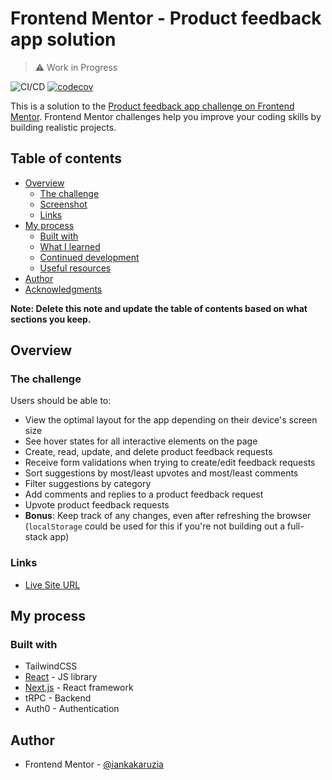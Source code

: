 # Frontend Mentor - Product feedback app solution

> ⚠️ Work in Progress

![CI/CD](https://github.com/iankakaruzia/product-feedback-app/workflows/Production%20Deployment/badge.svg)
[![codecov](https://codecov.io/gh/iankakaruzia/product-feedback-app/branch/main/graph/badge.svg)](https://codecov.io/gh/iankakaruzia/product-feedback-app)

This is a solution to the [Product feedback app challenge on Frontend Mentor](https://www.frontendmentor.io/challenges/product-feedback-app-wbvUYqjR6). Frontend Mentor challenges help you improve your coding skills by building realistic projects.

## Table of contents

- [Overview](#overview)
  - [The challenge](#the-challenge)
  - [Screenshot](#screenshot)
  - [Links](#links)
- [My process](#my-process)
  - [Built with](#built-with)
  - [What I learned](#what-i-learned)
  - [Continued development](#continued-development)
  - [Useful resources](#useful-resources)
- [Author](#author)
- [Acknowledgments](#acknowledgments)

**Note: Delete this note and update the table of contents based on what sections you keep.**

## Overview

### The challenge

Users should be able to:

- View the optimal layout for the app depending on their device's screen size
- See hover states for all interactive elements on the page
- Create, read, update, and delete product feedback requests
- Receive form validations when trying to create/edit feedback requests
- Sort suggestions by most/least upvotes and most/least comments
- Filter suggestions by category
- Add comments and replies to a product feedback request
- Upvote product feedback requests
- **Bonus**: Keep track of any changes, even after refreshing the browser (`localStorage` could be used for this if you're not building out a full-stack app)

### Links

- [Live Site URL](https://product-feedback-app-khaki.vercel.app/)

## My process

### Built with

- TailwindCSS
- [React](https://reactjs.org/) - JS library
- [Next.js](https://nextjs.org/) - React framework
- tRPC - Backend
- Auth0 - Authentication

## Author

- Frontend Mentor - [@iankakaruzia](https://www.frontendmentor.io/profile/iankakaruzia)
